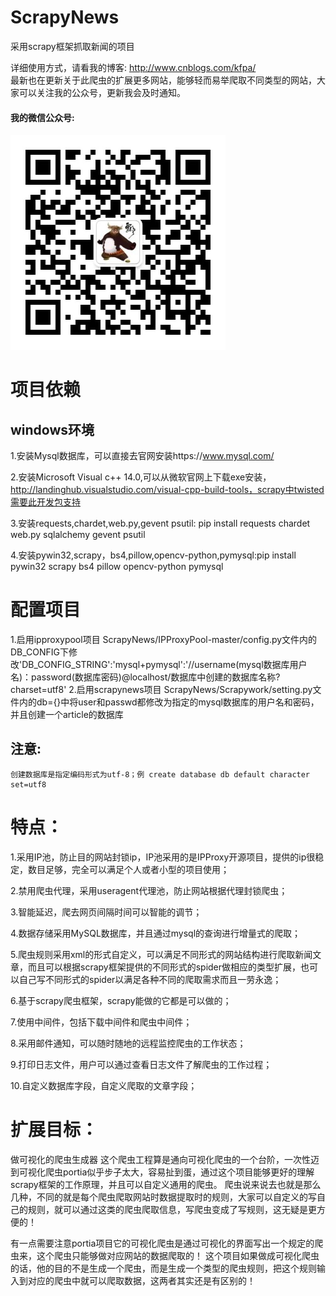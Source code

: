 # ScrapyNews
采用scrapy框架抓取新闻的项目

详细使用方式，请看我的博客:
http://www.cnblogs.com/kfpa/
<br/>
最新也在更新关于此爬虫的扩展更多网站，能够轻而易举爬取不同类型的网站，大家可以关注我的公众号，更新我会及时通知。
<br/>

#### 我的微信公众号:

![](kfpa.jpg)
<br/>

# 项目依赖

## windows环境
1.安装Mysql数据库，可以直接去官网安装https://www.mysql.com/

2.安装Microsoft Visual c++ 14.0,可以从微软官网上下载exe安装，http://landinghub.visualstudio.com/visual-cpp-build-tools，scrapy中twisted需要此开发包支持

3.安装requests,chardet,web.py,gevent psutil: pip install requests chardet web.py sqlalchemy gevent psutil 

4.安装pywin32,scrapy，bs4,pillow,opencv-python,pymysql:pip install pywin32 scrapy bs4 pillow opencv-python pymysql

# 配置项目

1.启用ipproxypool项目
  ScrapyNews/IPProxyPool-master/config.py文件内的DB_CONFIG下修改'DB_CONFIG_STRING':'mysql+pymysql':'//username(mysql数据库用户名)：password(数据库密码)@localhost/数据库中创建的数据库名称?charset=utf8'
2.启用scrapynews项目
  ScrapyNews/Scrapywork/setting.py文件内的db={}中将user和passwd都修改为指定的mysql数据库的用户名和密码，并且创建一个article的数据库
 


##  注意:
	创建数据库是指定编码形式为utf-8；例 create database db default character set=utf8
# 特点：

1.采用IP池，防止目的网站封锁ip，IP池采用的是IPProxy开源项目，提供的ip很稳定，数目足够，完全可以满足个人或者小型的项目使用；

2.禁用爬虫代理，采用useragent代理池，防止网站根据代理封锁爬虫；

3.智能延迟，爬去网页间隔时间可以智能的调节；

4.数据存储采用MySQL数据库，并且通过mysql的查询进行增量式的爬取；

5.爬虫规则采用xml的形式自定义，可以满足不同形式的网站结构进行爬取新闻文章，而且可以根据scrapy框架提供的不同形式的spider做相应的类型扩展，也可以自己写不同形式的spider以满足各种不同的爬取需求而且一劳永逸；

6.基于scrapy爬虫框架，scrapy能做的它都是可以做的；

7.使用中间件，包括下载中间件和爬虫中间件；

8.采用邮件通知，可以随时随地的远程监控爬虫的工作状态；

9.打印日志文件，用户可以通过查看日志文件了解爬虫的工作过程；

10.自定义数据库字段，自定义爬取的文章字段；

# 扩展目标：

做可视化的爬虫生成器
这个爬虫工程算是通向可视化爬虫的一个台阶，一次性迈到可视化爬虫portia似乎步子太大，容易扯到蛋，通过这个项目能够更好的理解scrapy框架的工作原理，并且可以自定义通用的爬虫。
爬虫说来说去也就是那么几种，不同的就是每个爬虫爬取网站时数据提取时的规则，大家可以自定义的写自己的规则，就可以通过这类的爬虫爬取信息，写爬虫变成了写规则，这无疑是更方便的！

有一点需要注意portia项目它的可视化爬虫是通过可视化的界面写出一个规定的爬虫来，这个爬虫只能够做对应网站的数据爬取的！
这个项目如果做成可视化爬虫的话，他的目的不是生成一个爬虫，而是生成一个类型的爬虫规则，把这个规则输入到对应的爬虫中就可以爬取数据，这两者其实还是有区别的！

